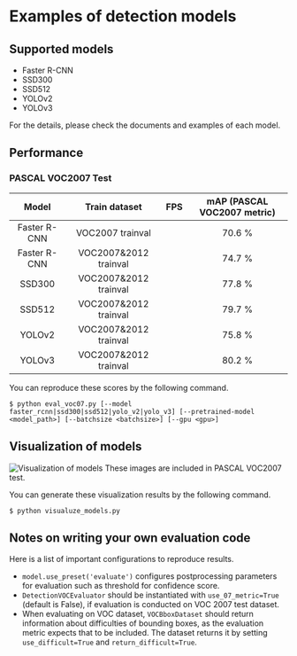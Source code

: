 # Examples of detection models

## Supported models
- Faster R-CNN
- SSD300
- SSD512
- YOLOv2
- YOLOv3

For the details, please check the documents and examples of each model.

## Performance

### PASCAL VOC2007 Test

| Model | Train dataset | FPS | mAP (PASCAL VOC2007 metric) |
|:-:|:-:|:-:|:-:|
| Faster R-CNN | VOC2007 trainval | | 70.6 % |
| Faster R-CNN | VOC2007\&2012 trainval | | 74.7 % |
| SSD300 | VOC2007\&2012 trainval | | 77.8 % |
| SSD512 | VOC2007\&2012 trainval | | 79.7 % |
| YOLOv2 | VOC2007\&2012 trainval | | 75.8 % |
| YOLOv3 | VOC2007\&2012 trainval | | 80.2 % |

You can reproduce these scores by the following command.
```
$ python eval_voc07.py [--model faster_rcnn|ssd300|ssd512|yolo_v2|yolo_v3] [--pretrained-model <model_path>] [--batchsize <batchsize>] [--gpu <gpu>]
```

## Visualization of models

![Visualization of models](https://user-images.githubusercontent.com/3014172/40634581-bb01f52a-6330-11e8-8502-ba3dacd81dc8.png)
These images are included in PASCAL VOC2007 test.

You can generate these visualization results by the following command.
```
$ python visualuze_models.py
```

## Notes on writing your own evaluation code

Here is a list of important configurations to reproduce results.

+ `model.use_preset('evaluate')` configures postprocessing parameters for evaluation such as threshold for confidence score.
+ `DetectionVOCEvaluator` should be instantiated with `use_07_metric=True` (default is False), if evaluation is conducted on VOC 2007 test dataset.
+ When evaluating on VOC dataset, `VOCBboxDataset` should return information about difficulties of bounding boxes, as the evaluation metric expects that to be included.
The dataset returns it by setting `use_difficult=True` and `return_difficult=True`.
